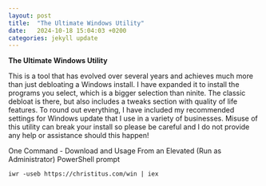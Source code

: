 ```yaml
---
layout: post
title:  "The Ultimate Windows Utility"
date:   2024-10-18 15:04:03 +0200
categories: jekyll update
---
```

**The Ultimate Windows Utility**

This is a tool that has evolved over several years and achieves much more than just debloating a Windows install. I have expanded it to install the programs you select, which is a bigger selection than ninite. The classic debloat is there, but also includes a tweaks section with quality of life features. To round out everything, I have included my recommended settings for Windows update that I use in a variety of businesses. Misuse of this utility can break your install so please be careful and I do not provide any help or assistance should this happen!

One Command - Download and Usage
From an Elevated (Run as Administrator) PowerShell prompt

```
iwr -useb https://christitus.com/win | iex
```
